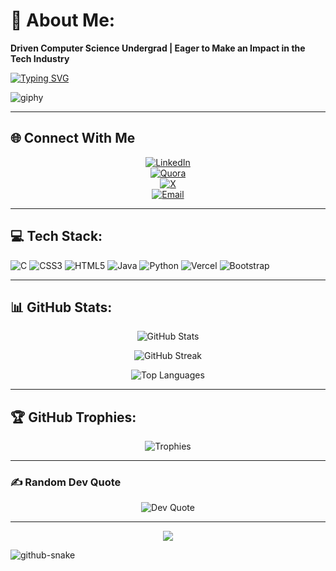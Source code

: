 # 💫 About Me:
**Driven Computer Science Undergrad | Eager to Make an Impact in the Tech Industry**

[![Typing SVG](https://readme-typing-svg.demolab.com?font=Fira+Code&pause=1000&color=F7F7F7&center=true&vCenter=true&width=435&lines=Hi+there!+I'm+Chetan+Ajmani;CS+Undergrad+%7C+Tech+Enthusiast)](https://git.io/typing-svg)

![giphy](https://github.com/user-attachments/assets/93390ce6-6a61-4eff-bbe9-e027436e734c)

---


## 🌐 Connect With Me

<div align="center"
  
[![LinkedIn](https://img.shields.io/badge/LinkedIn-%230077B5.svg?style=for-the-badge&logo=linkedin&logoColor=white)](https://linkedin.com/in/CHETANAJMANI)  
[![Quora](https://img.shields.io/badge/Quora-%23B92B27.svg?style=for-the-badge&logo=Quora&logoColor=white)](https://quora.com/profile/CHETANAJMANI)  
[![X](https://img.shields.io/badge/X-black.svg?style=for-the-badge&logo=X&logoColor=white)](https://x.com/CHETANAJMANI)  
[![Email](https://img.shields.io/badge/Email-D14836?style=for-the-badge&logo=gmail&logoColor=white)](mailto:ajmanichetan@gmail.com)

</div>

---

## 💻 Tech Stack:
![C](https://img.shields.io/badge/c-%2300599C.svg?style=for-the-badge&logo=c&logoColor=white) 
![CSS3](https://img.shields.io/badge/css3-%231572B6.svg?style=for-the-badge&logo=css3&logoColor=white) 
![HTML5](https://img.shields.io/badge/html5-%23E34F26.svg?style=for-the-badge&logo=html5&logoColor=white) 
![Java](https://img.shields.io/badge/java-%23ED8B00.svg?style=for-the-badge&logo=openjdk&logoColor=white) 
![Python](https://img.shields.io/badge/python-3670A0?style=for-the-badge&logo=python&logoColor=ffdd54) 
![Vercel](https://img.shields.io/badge/vercel-%23000000.svg?style=for-the-badge&logo=vercel&logoColor=white) 
![Bootstrap](https://img.shields.io/badge/bootstrap-%238511FA.svg?style=for-the-badge&logo=bootstrap&logoColor=white)



---

## 📊 GitHub Stats:
<div align="center">

![GitHub Stats](https://github-readme-stats.vercel.app/api?username=Chet07-R&theme=dark&hide_border=false&include_all_commits=false&count_private=false)
  
![GitHub Streak](https://nirzak-streak-stats.vercel.app/?user=Chet07-R&theme=dark&hide_border=false)
  
![Top Languages](https://github-readme-stats.vercel.app/api/top-langs/?username=Chet07-R&theme=dark&hide_border=false&include_all_commits=false&count_private=false&layout=compact)

</div>

---

## 🏆 GitHub Trophies:
<div align="center">

![Trophies](https://github-profile-trophy.vercel.app/?username=Chet07-R&theme=radical&no-frame=false&no-bg=true&margin-w=4)

</div>

---

### ✍️ Random Dev Quote
<div align="center">

![Dev Quote](https://quotes-github-readme.vercel.app/api?type=horizontal&theme=radical)

</div>

---

<div align="center">

[![](https://visitcount.itsvg.in/api?id=Chet07-R&icon=0&color=0)](https://visitcount.itsvg.in)

</div>

<!-- Proudly created with GPRM ( https://gprm.itsvg.in ) -->

<picture>
  <source media="(prefers-color-scheme: dark)" srcset="https://raw.githubusercontent.com/tobiasmeyhoefer/tobiasmeyhoefer/output/github-snake-dark.svg" />
  <source media="(prefers-color-scheme: light)" srcset="https://raw.githubusercontent.com/tobiasmeyhoefer/tobiasmeyhoefer/output/github-snake.svg" />
  <img alt="github-snake" src="https://raw.githubusercontent.com/tobiasmeyhoefer/tobiasmeyhoefer/output/github-snake.svg" />
</picture>
